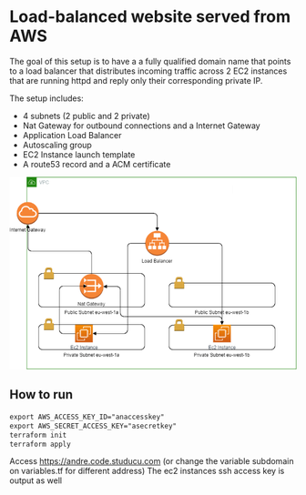 # Load-balanced website served from AWS

The goal of this setup is to have a a fully qualified domain name that points to a load balancer that distributes incoming traffic across 2 EC2 instances that are running httpd and reply only their corresponding private IP.

The setup includes:
- 4 subnets (2 public and 2 private)
- Nat Gateway for outbound connections and a Internet Gateway
- Application Load Balancer
- Autoscaling group
- EC2 Instance launch template
- A route53 record and a ACM certificate

![Screenshot](diagram.png)

## How to run
```
export AWS_ACCESS_KEY_ID="anaccesskey"
export AWS_SECRET_ACCESS_KEY="asecretkey"
terraform init
terraform apply
```
Access https://andre.code.studucu.com (or change the variable subdomain on variables.tf for different address)
The ec2 instances ssh access key is output as well
